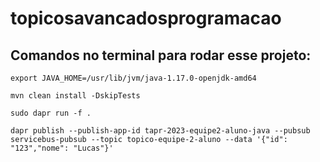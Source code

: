# topicosavancadosprogramacao

## Comandos no terminal para rodar esse projeto:
```
export JAVA_HOME=/usr/lib/jvm/java-1.17.0-openjdk-amd64

mvn clean install -DskipTests

sudo dapr run -f .

dapr publish --publish-app-id tapr-2023-equipe2-aluno-java --pubsub servicebus-pubsub --topic topico-equipe-2-aluno --data '{"id": "123","nome": "Lucas"}'
```
